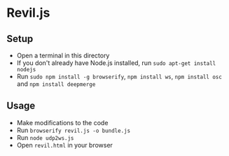 # Revil.js
## Setup
- Open a terminal in this directory
- If you don't already have Node.js installed, run `sudo apt-get install nodejs`
- Run `sudo npm install -g browserify`, `npm install ws`, `npm install osc` and `npm install deepmerge`

## Usage
- Make modifications to the code
- Run `browserify revil.js -o bundle.js`
- Run `node udp2ws.js`
- Open `revil.html` in your browser